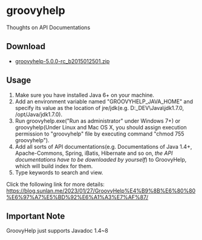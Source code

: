 # groovyhelp
Thoughts on API Documentations

## Download
* [groovyhelp-5.0.0-rc_b2015012501.zip](https://github.com/daniellansun/groovyhelp/raw/master/distributions/groovyhelp-5.0.0-rc_b2015012501.zip)

## Usage
1. Make sure you have installed Java 6+ on your machine.
2. Add an environment variable named "GROOVYHELP_JAVA_HOME" and specify its value as the location of jre/jdk(e.g. D:\_DEV\Java\jdk1.7.0, /opt/Java/jdk1.7.0).
3. Run groovyhelp.exe("Run as administrator" under Windows 7+) or groovyhelp(Under Linux and Mac OS X, you should assign execution permission to "groovyhelp" file by executing command "chmod 755 groovyhelp").
4. Add all sorts of API documentations(e.g. Documentations of Java 1.4+, Apache-Commons, Spring, iBatis, Hibernate and so on, *the API documentations have to be downloaded by yourself*) to GroovyHelp, which will build index for them.
5. Type keywords to search and view.

Click the following link for more details: https://blog.sunlan.me/2023/01/27/GroovyHelp%E4%B9%8B%E6%80%80%E6%97%A7%E5%BD%92%E6%A1%A3%E7%AF%87/

## Important Note
GroovyHelp just supports Javadoc 1.4~8
